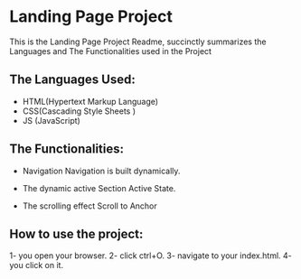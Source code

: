 # Landing Page Project

This is the Landing Page Project Readme, succinctly summarizes the Languages and The Functionalities used in the Project

## The Languages Used:

- HTML(Hypertext Markup Language)
- CSS(Cascading Style Sheets )
- JS (JavaScript)

## The Functionalities:

- Navigation
  Navigation is built dynamically.

- The dynamic active
  Section Active State.

- The scrolling effect
  Scroll to Anchor

## How to use the project:

1- you open your browser.
2- click ctrl+O.
3- navigate to your index.html.
4- you click on it.
